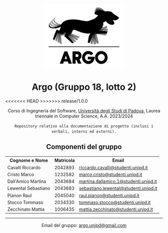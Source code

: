 <div align="center">
  <img src="Logo/argo.svg" width="250" height="205">
</div>
<h1 align="center">Argo (Gruppo 18, lotto 2)</h1>
<<<<<<< HEAD
>>>>>>> release/1.0.0
<p align="center">Corso di Ingegneria del Software, <a href="https://www.unipd.it" target="_blank">Università degli Studi di Padova</a>, Laurea triennale in Computer Science, A.A. 2023/2024</p>
<p align="center">
  <code>Repository relativo alla documentazione di progetto (inclusi i verbali, interni ed esterni).</code>
</p>
<h2 align="center">Componenti del gruppo</h2>
<table align="center">
  <tr>
    <th>Cognome e Nome</th>
    <th>Matricola</th>
    <th>Email</th>
  </tr>
  <tr>
    <td>Cavalli Riccardo</td>
    <td>2042893</td>
    <td><a href="mailto:riccardo.cavalli@studenti.unipd.it">riccardo.cavalli@studenti.unipd.it</a></td>
  </tr>
  <tr>
    <td>Cristo Marco</td>
    <td>1232582</td>
    <td><a href="mailto:marco.cristo@studenti.unipd.it">marco.cristo@studenti.unipd.it</a></td>
  </tr>
  <tr>
    <td>Dall'Amico Martina</td>
    <td>2043684</td>
    <td><a href="mailto:martina.dallamico.1@studenti.unipd.it">martina.dallamico.1@studenti.unipd.it</a></td>
  </tr>
  <tr>
    <td>Lewental Sebastiano</td>
    <td>2043683</td>
    <td><a href="mailto:sebastiano.lewental@studenti.unipd.it">sebastiano.lewental@studenti.unipd.it</a></td>
  </tr>
  <tr>
    <td>Pianon Raul</td>
    <td>2045040</td>
    <td><a href="mailto:raul.pianon@studenti.unipd.it">raul.pianon@studenti.unipd.it</a></td>
  </tr>
  <tr>
    <td>Stocco Tommaso</td>
    <td>2034330</td>
    <td><a href="mailto:tommaso.stocco@studenti.unipd.it">tommaso.stocco@studenti.unipd.it</a></td>
  </tr>
  <tr>
    <td>Zecchinato Mattia</td>
    <td>1006435</td>
    <td><a href="mailto:mattia.zecchinato@studenti.unipd.it">mattia.zecchinato@studenti.unipd.it</a></td>
  </tr>
</table>
<hr>
<p align="center">Email del gruppo: <a href="mailto:argo.unipd@gmail.com">argo.unipd@gmail.com</a></p>
